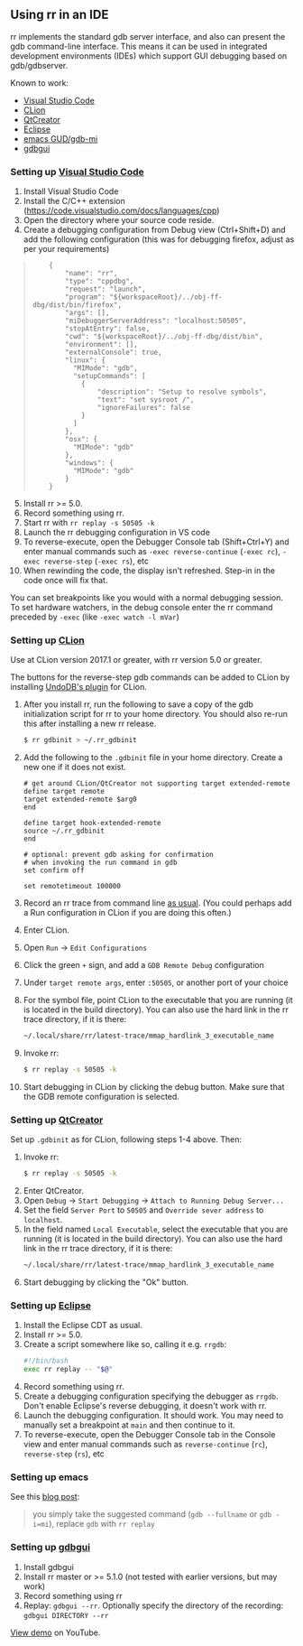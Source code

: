 ## Using rr in an IDE

rr implements the standard gdb server interface, and also can present the gdb command-line interface. This means it can be used in integrated development environments (IDEs) which support GUI debugging based on gdb/gdbserver.

Known to work:
* [Visual Studio Code](#setting-up-visual-studio-code)
* [CLion](#setting-up-clion)
* [QtCreator](#setting-up-qtcreator)
* [Eclipse](#setting-up-eclipse)
* [emacs GUD/gdb-mi](#setting-up-emacs)
* [gdbgui](#setting-up-gdbgui)

### Setting up [Visual Studio Code](https://code.visualstudio.com/)

1. Install Visual Studio Code
2. Install the C/C++ extension (https://code.visualstudio.com/docs/languages/cpp)
3. Open the directory where your source code reside.
4. Create a debugging configuration from Debug view (Ctrl+Shift+D) and add the following configuration (this was for debugging firefox, adjust as per your requirements)
>         {
>             "name": "rr",
>             "type": "cppdbg",
>             "request": "launch",
>             "program": "${workspaceRoot}/../obj-ff-dbg/dist/bin/firefox",
>             "args": [],
>             "miDebuggerServerAddress": "localhost:50505",
>             "stopAtEntry": false,
>             "cwd": "${workspaceRoot}/../obj-ff-dbg/dist/bin",
>             "environment": [],
>             "externalConsole": true,
>             "linux": {
>               "MIMode": "gdb",
>               "setupCommands": [
>                 {
>                     "description": "Setup to resolve symbols",
>                     "text": "set sysroot /",
>                     "ignoreFailures": false
>                 }
>               ]
>             },
>             "osx": {
>               "MIMode": "gdb"
>             },
>             "windows": {
>               "MIMode": "gdb"
>             }
>         }
5. Install rr >= 5.0.
6. Record something using rr.
7. Start rr with ```rr replay -s 50505 -k```
8. Launch the rr debugging configuration in VS code
9. To reverse-execute, open the Debugger Console tab (Shift+Ctrl+Y) and enter manual commands such as `-exec reverse-continue` (`-exec rc`), `-exec reverse-step` (`-exec rs`), etc
10. When rewinding the code, the display isn't refreshed. Step-in in the code once will fix that.

You can set breakpoints like you would with a normal debugging session. To set hardware watchers, in the debug console enter the rr command preceded by ```-exec``` (like ```-exec watch -l mVar```)

### Setting up [CLion](https://www.jetbrains.com/clion/)

Use at CLion version 2017.1 or greater, with rr version 5.0 or greater.

The buttons for the reverse-step gdb commands can be added to CLion by installing [UndoDB's plugin](https://plugins.jetbrains.com/clion/plugin/8620-undo-reversible-debugging-integration) for CLion.

1. After you install rr, run the following to save a copy of the gdb initialization script for rr to your home directory. You should also re-run this after installing a new rr release.

    ```bash
    $ rr gdbinit > ~/.rr_gdbinit
    ```
2. Add the following to the `.gdbinit` file in your home directory. Create a new one if it does not exist.

    ```gdb
    # get around CLion/QtCreator not supporting target extended-remote
    define target remote
    target extended-remote $arg0
    end

    define target hook-extended-remote
    source ~/.rr_gdbinit
    end

    # optional: prevent gdb asking for confirmation
    # when invoking the run command in gdb
    set confirm off

    set remotetimeout 100000

    ```
3. Record an rr trace from command line [as usual](Usage). (You could perhaps add a Run configuration in CLion if you are doing this often.)
4. Enter CLion.
5. Open `Run` -> `Edit Configurations`
6. Click the green `+` sign, and add a `GDB Remote Debug` configuration
7. Under `target remote args`, enter `:50505`, or another port of your choice
8. For the symbol file, point CLion to the executable that you are running (it is located in the build directory). You can also use the hard link in the rr trace directory, if it is there:
    ```bash
    ~/.local/share/rr/latest-trace/mmap_hardlink_3_executable_name
    ```
9. Invoke rr:
    ```bash
    $ rr replay -s 50505 -k
    ```
10. Start debugging in CLion by clicking the debug button. Make sure that the GDB remote configuration is selected.

### Setting up [QtCreator](http://doc.qt.io/qtcreator/)

Set up `.gdbinit` as for CLion, following steps 1-4 above. Then:

1. Invoke rr:
    ```bash
    $ rr replay -s 50505 -k
    ```
2. Enter QtCreator.
3. Open `Debug` -> `Start Debugging` -> `Attach to Running Debug Server...`
4. Set the field `Server Port` to `50505` and `Override sever address` to `localhost`.
5. In the field named `Local Executable`, select the executable that you are running (it is located in the build directory). You can also use the hard link in the rr trace directory, if it is there:
    ```bash
    ~/.local/share/rr/latest-trace/mmap_hardlink_3_executable_name
    ```
6. Start debugging by clicking the "Ok" button.

### Setting up [Eclipse](https://eclipse.org/)

1. Install the Eclipse CDT as usual.
2. Install rr >= 5.0.
3. Create a script somewhere like so, calling it e.g. `rrgdb`:
    ```bash
    #!/bin/bash
    exec rr replay -- "$@"
    ```
4. Record something using rr.
5. Create a debugging configuration specifying the debugger as `rrgdb`. Don't enable Eclipse's reverse debugging, it doesn't work with rr.
6. Launch the debugging configuration. It should work. You may need to manually set a breakpoint at `main` and then continue to it.
7. To reverse-execute, open the Debugger Console tab in the Console view and enter manual commands such as `reverse-continue` (`rc`), `reverse-step` (`rs`), etc

### Setting up emacs

See this [blog post](http://notes.secretsauce.net/notes/2017/02/24_interfacing-rr-to-gdb-in-gnu-emacs.html):
> you simply take the suggested command (`gdb --fullname` or `gdb -i=mi`), replace `gdb` with `rr replay`

### Setting up [gdbgui](https://gdbgui.com/)
1. Install gdbgui
2. Install rr master or >= 5.1.0 (not tested with earlier versions, but may work)
3. Record something using rr
4. Replay: `gdbgui --rr`. Optionally specify the directory of the recording: `gdbgui DIRECTORY --rr`

[View demo](https://www.youtube.com/watch?v=WijcPxOang0) on YouTube.
